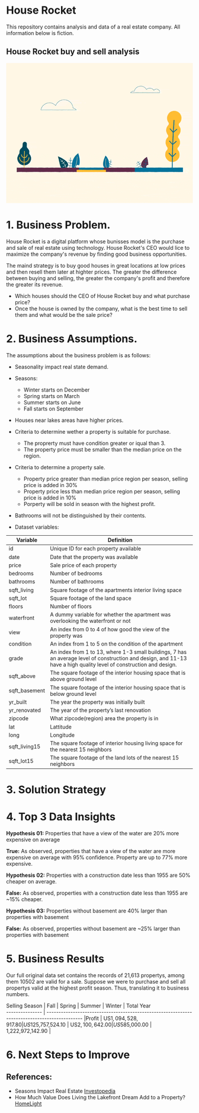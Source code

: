 # House Rocket 
This repository contains analysis and data of a real estate company.
All information below is fiction. 

## House Rocket buy and sell analysis

![](giphy.gif)

# 1. Business Problem. 

House Rocket is a digital platform whose bunisses model is the purchase and sale of real estate using technology.
House Rocket's CEO would lice to maximize the company's revenue by finding good business opportunities. 

The maind strategy is to buy good houses in great locations at low prices and then resell them later at highter prices. The greater the difference between buying and selling, the greater the company's profit and therefore the greater its revenue. 

- Which houses should the CEO of House Rocket buy and what purchase price?
- Once the house is owned by the company, what is the best time to sell them and what would be the sale price?

# 2. Business Assumptions.
The assumptions about the business problem is as follows:
- Seasonality impact real state demand. 
- Seasons: 
  - Winter starts on December
  - Spring starts on March
  - Summer starts on June
  - Fall starts on September

- Houses near lakes areas have higher prices.
- Criteria to determine wether a property is suitable for purchase. 
  - The proprerty must have condition greater or iqual than 3. 
  - The property price must be smaller than the median price on the region. 
- Criteria to determine a property sale. 
  - Property price greater than median price region per season, selling price is added in 30%
  - Property price less than median price region per season, selling price is added in 10%
  - Porperty will be sold in season with the highest profit. 
- Bathrooms will not be distinguished by their contents.
- Dataset variables:

Variable     | Definition
------------ | -------------
|id          | Unique ID for each property available|
|date        | Date that the property was available|
|price       | Sale price of each property |
|bedrooms    | Number of bedrooms|
|bathrooms   | Number of bathrooms|
|sqft_living | Square footage of the apartments interior living space|
|sqft_lot    | Square footage of the land space|
|floors      | Number of floors|
|waterfront  | A dummy variable for whether the apartment was overlooking the waterfront or not|
|view        | An index from 0 to 4 of how good the view of the property was|
|condition   | An index from 1 to 5 on the condition of the apartment|
|grade       | An index from 1 to 13, where 1-3 small buildings, 7 has an average level of construction and design, and 11-13 have a high quality level of construction and design.|
|sqft_above  | The square footage of the interior housing space that is above ground level|
|sqft_basement | The square footage of the interior housing space that is below ground level|
|yr_built      | The year the property was initially built|
|yr_renovated  | The year of the property’s last renovation|
|zipcode       | What zipcode(region) area the property is in|
|lat           | Lattitude|
|long          | Longitude|
|sqft_living15 | The square footage of interior housing living space for the nearest 15 neighbors|
|sqft_lot15    | The square footage of the land lots of the nearest 15 neighbors|


# 3. Solution Strategy
# 4. Top 3 Data Insights
**Hypothesis 01:** Properties that have a view of the water are 20% more expensive on average

**True:** As observed, properties that have a view of the water are more expensive on average with 95% confidence. Property are up to 77% more expensive.

**Hypothesis 02:** Properties with a construction date less than 1955 are 50% cheaper on average. 

**False:** As observed, properties with a construction date less than 1955 are ~15% cheaper. 

**Hypothesis 03:** Properties without basement are 40% larger than properties with basement

**False:** As observed, properties without basement are ~25% larger than properties with basement

# 5. Business Results
Our full original data set contains the records of 21,613 propertys, among them 10502 are valid for a sale. Suppose we were to purchase and sell all propertys valid at the highest profit season. Thus, translating it to business numbers.

 Selling Season  | Fall                | Spring            | Summer          | Winter        | Total Year       
---------------  | ---------------------------------------------------------------------------------------------
|Profit          | US$1,094,528,917.80 | US$125,757,524.10 | US$2,100,642.00 | US$585,000.00 | 1,222,972,142.90 |

 
# 6. Next Steps to Improve

## References:
- Seasons Impact Real Estate [Investopedia](https://www.investopedia.com/articles/investing/010717/seasons-impact-real-estate-more-you-think.asp)
- How Much Value Does Living the Lakefront Dream Add to a Property? [HomeLight](https://www.homelight.com/blog/how-much-value-does-a-lakefront-add-to-a-property/)
